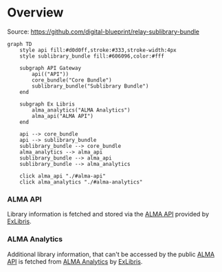# Overview

Source: https://github.com/digital-blueprint/relay-sublibrary-bundle

```mermaid
graph TD
    style api fill:#d0d0ff,stroke:#333,stroke-width:4px
    style sublibrary_bundle fill:#606096,color:#fff

    subgraph API Gateway
        api(("API"))
        core_bundle("Core Bundle")
        sublibrary_bundle("Sublibrary Bundle")
    end

    subgraph Ex Libris
        alma_analytics("ALMA Analytics")
        alma_api("ALMA API")
    end

    api --> core_bundle
    api --> sublibrary_bundle
    sublibrary_bundle --> core_bundle
    alma_analytics --> alma_api
    sublibrary_bundle --> alma_api
    sublibrary_bundle --> alma_analytics

    click alma_api "./#alma-api"
    click alma_analytics "./#alma-analytics"
```

### ALMA API

Library information is fetched and stored via the [ALMA API](https://developers.exlibrisgroup.com/alma/apis/bibs)
provided by [ExLibris](https://www.exlibrisgroup.com/).

### ALMA Analytics

Additional library information, that can't be accessed by the public [ALMA API](#alma-api) is
fetched from [ALMA Analytics](https://developers.exlibrisgroup.com/alma/apis/analytics)
by [ExLibris](https://www.exlibrisgroup.com/).